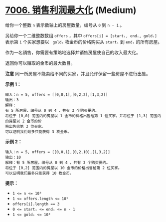 # [7006. 销售利润最大化][link] (Medium)

[link]: https://leetcode.cn/contest/weekly-contest-359/problems/maximize-the-profit-as-the-salesman/

给你一个整数 `n` 表示数轴上的房屋数量，编号从 `0` 到 `n - 1` 。

另给你一个二维整数数组 `offers` ，其中 `offers[i] = [startᵢ, endᵢ, goldᵢ]` 表示第 `i` 个买家想要以 `
goldᵢ` 枚金币的价格购买从 `startᵢ` 到 `endᵢ` 的所有房屋。

作为一名销售，你需要有策略地选择并销售房屋使自己的收入最大化。

返回你可以赚取的金币的最大数目。

**注意** 同一所房屋不能卖给不同的买家，并且允许保留一些房屋不进行出售。

**示例 1：**

```
输入：n = 5, offers = [[0,0,1],[0,2,2],[1,3,2]]
输出：3
解释：
有 5 所房屋，编号从 0 到 4 ，共有 3 个购买要约。
将位于 [0,0] 范围内的房屋以 1 金币的价格出售给第 1 位买家，并将位于 [1,3] 范围内的房屋以 2 金币的价
格出售给第 3 位买家。
可以证明我们最多只能获得 3 枚金币。
```

**示例 2：**

```
输入：n = 5, offers = [[0,0,1],[0,2,10],[1,3,2]]
输出：10
解释：有 5 所房屋，编号从 0 到 4 ，共有 3 个购买要约。
将位于 [0,2] 范围内的房屋以 10 金币的价格出售给第 2 位买家。
可以证明我们最多只能获得 10 枚金币。
```

**提示：**

- `1 <= n <= 10⁵`
- `1 <= offers.length <= 10⁵`
- `offers[i].length == 3`
- `0 <= startᵢ <= endᵢ <= n - 1`
- `1 <= goldᵢ <= 10³`
